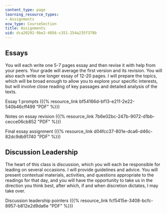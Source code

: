 ```yaml
---
content_type: page
learning_resource_types:
- Assignments
ocw_type: CourseSection
title: Assignments
uid: dca20292-9be2-4856-c351-254a235f378b
---
```


Essays
------

You will each write one 5-7 pages essay and then revise it with help from your peers. Your grade will average the first version and its revision. You will also each write one longer essay of 12-20 pages. I will prepare the topics, which will be broad enough to allow you to explore your specific interests, but will involve close reading of key passages and detailed analysis of the texts.

Essay 1 prompts ({{% resource_link bf54166d-bf13-e211-2e22-540b46cff499 "PDF" %}})

Notes on essay revision ({{% resource_link 7b6e02bc-247b-9072-d1bb-cecce06cb852 "PDF" %}})

Final essay assignment ({{% resource_link d04fcc37-801e-dca6-d46c-82dc9db91740 "PDF" %}})

Discussion Leadership
---------------------

The heart of this class is discussion, which you will each be responsible for leading on several occasions. I will provide guidelines and advice. You will present contextual materials, activities, and questions appropriate to the readings for that day, and you will have the opportunity to take us in the direction you think best, after which, if and when discretion dictates, I may take over.

Discussion leadership pointers ({{% resource_link fcf5415e-3408-bcfc-8957-b812e2d9da6e "PDF" %}})
